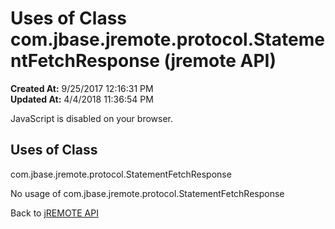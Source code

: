 # Uses of Class com.jbase.jremote.protocol.StatementFetchResponse (jremote API)

**Created At:** 9/25/2017 12:16:31 PM  
**Updated At:** 4/4/2018 11:36:54 PM  

<!--<br>    try {<br>        if (location.href.indexOf('is-external=true') == -1) {<br>            parent.document.title="Uses of Class com.jbase.jremote.protocol.StatementFetchResponse (jremote   API)";<br>        }<br>    }<br>    catch(err) {<br>    }<br>//-->
JavaScript is disabled on your browser.



<!--<br>  allClassesLink = document.getElementById("allclasses\_navbar\_top");<br>  if(window==top) {<br>    allClassesLink.style.display = "block";<br>  }<br>  else {<br>    allClassesLink.style.display = "none";<br>  }<br>  //-->

## Uses of Class
com.jbase.jremote.protocol.StatementFetchResponse

No usage of com.jbase.jremote.protocol.StatementFetchResponse

Back to [jREMOTE API](com_jbase_jremote_package-summary)
